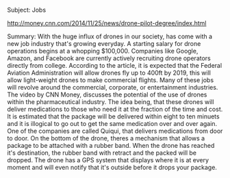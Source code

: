 Subject: Jobs

http://money.cnn.com/2014/11/25/news/drone-pilot-degree/index.html

Summary: With the huge influx of drones in our society, has come with a new job industry that's growing everyday. A starting salary for drone operations begins at a whopping $100,000. Companies like Google, Amazon, and Facebook are currently actively recruiting drone operators directly from college. According to the article, it is expected that the Federal Aviation Administration will allow drones fly up to 400ft by 2019, this will allow light-weight drones to make commercial flights. Many of these jobs will revolve around the commercial, corporate, or entertainment industries. The video by CNN Money, discusses the potential of the use of drones within the pharmaceutical industry.  The idea being, that these drones will deliver medications to those who need it at the fraction of the time and cost. It is estimated that the package will be delivered within eight to ten minuets and it is illogical to go out to get the same medication over and over again. One of the companies are called Quiqui, that delivers medications from door to door. On the bottom of the drone, theres a mechanism that allows a package to be attached with a rubber band. When the drone has reached it's destination, the rubber band with retract and the packed will be dropped. The drone has a GPS system that displays where it is at every moment and will even notify that it's outside before it drops your package. 
